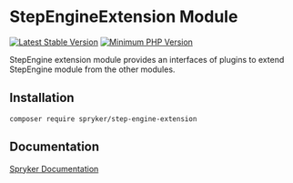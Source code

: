 # StepEngineExtension Module
[![Latest Stable Version](https://poser.pugx.org/spryker/step-engine-extension/v/stable.svg)](https://packagist.org/packages/spryker/step-engine-extension)
[![Minimum PHP Version](https://img.shields.io/badge/php-%3E%3D%207.3-8892BF.svg)](https://php.net/)

StepEngine extension module provides an interfaces of plugins to extend StepEngine module from the other modules.

## Installation

```
composer require spryker/step-engine-extension
```

## Documentation

[Spryker Documentation](https://academy.spryker.com/developing_with_spryker/module_guide/modules.html)
